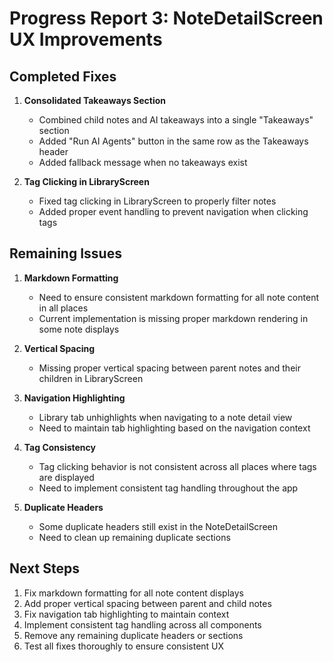 # Progress Report 3: NoteDetailScreen UX Improvements

## Completed Fixes

1. **Consolidated Takeaways Section**
   - Combined child notes and AI takeaways into a single "Takeaways" section
   - Added "Run AI Agents" button in the same row as the Takeaways header
   - Added fallback message when no takeaways exist

2. **Tag Clicking in LibraryScreen**
   - Fixed tag clicking in LibraryScreen to properly filter notes
   - Added proper event handling to prevent navigation when clicking tags

## Remaining Issues

1. **Markdown Formatting**
   - Need to ensure consistent markdown formatting for all note content in all places
   - Current implementation is missing proper markdown rendering in some note displays

2. **Vertical Spacing**
   - Missing proper vertical spacing between parent notes and their children in LibraryScreen

3. **Navigation Highlighting**
   - Library tab unhighlights when navigating to a note detail view
   - Need to maintain tab highlighting based on the navigation context

4. **Tag Consistency**
   - Tag clicking behavior is not consistent across all places where tags are displayed
   - Need to implement consistent tag handling throughout the app

5. **Duplicate Headers**
   - Some duplicate headers still exist in the NoteDetailScreen
   - Need to clean up remaining duplicate sections

## Next Steps

1. Fix markdown formatting for all note content displays
2. Add proper vertical spacing between parent and child notes
3. Fix navigation tab highlighting to maintain context
4. Implement consistent tag handling across all components
5. Remove any remaining duplicate headers or sections
6. Test all fixes thoroughly to ensure consistent UX
